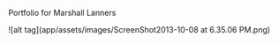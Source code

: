 Portfolio for Marshall Lanners

![alt tag](app/assets/images/ScreenShot2013-10-08 at 6.35.06 PM.png)

